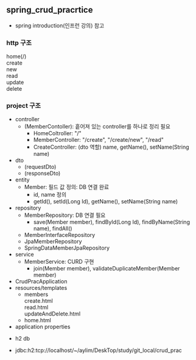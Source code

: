 ## spring_crud_pracrtice
* spring introduction(인프런 강의) 참고

### http 구조  
home(/)  
  create  
    new  
  read  
  update  
  delete  
  
### project 구조
  - controller
    + (MemberContoller): 흩어져 있는 controller를 하나로 정리 필요
      * HomeColtroller: "/"
      * MemberController: "/create", "/create/new", "/read"
      * CreateController: (dto 역할) name, getName(), setName(String name)
  - dto
    + (requestDto)
    + (responseDto)
  - entity
    + Member: 필드 값 정의: DB 연결 완료
      * id, name 정의
      * getId(), setId(Long Id), getName(), setName(String name)
  - repository
    + MemberRepository: DB 연결 필요
      * save(Member member), findById(Long Id), findByName(String name), findAll()
    + MemberInterfaceRepository 
    + JpaMemberRepository
    + SpringDataMemberJpaRepository
  - service
    + MemberService: CURD 구현
      * join(Member member), validateDuplicateMember(Member member)
  - CrudPracApplication
  - resources/templates
    + members  
      create.html  
      read.html  
      updateAndDelete.html  
    + home.html
  - application properties
  
* h2 db
-  jdbc:h2:tcp://localhost/~/aylim/DeskTop/study/git_local/crud_prac
